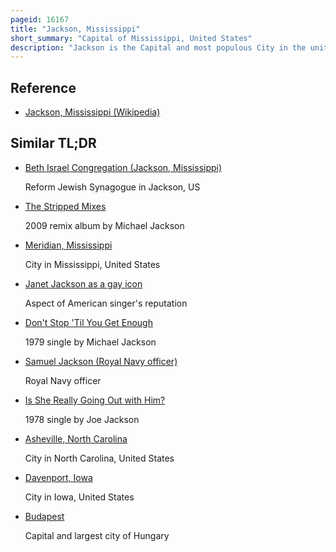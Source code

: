 ```yaml
---
pageid: 16167
title: "Jackson, Mississippi"
short_summary: "Capital of Mississippi, United States"
description: "Jackson is the Capital and most populous City in the united States. S. State of Mississippi. Along with Raymond, Jackson is one of two County Seats for Hinds County. The City had a Population of 153,701 at the 2020 Census, a significant Decline from 173,514, or 11. 42 %, since the 2010 Census, representing the largest Decline in Population during the Decade of any major U. S. City. Jackson is the Anchor of the Jackson metropolitan statistical Area the largest metropolitan Area located entirely in the State and the tenth-largest urban Area in the deep South. With a 2020 Population of nearly 600,000, metropolitan Jackson is Home to over one-fifth of Mississippi's Population. The City sits on the Pearl River and is located in the Jackson prairie Region of the Mississippi. Jackson is the only City in Mississippi with more than 100000 People."
---
```


## Reference

- [Jackson, Mississippi (Wikipedia)](https://en.wikipedia.org/?curid=16167)

## Similar TL;DR

- [Beth Israel Congregation (Jackson, Mississippi)](/tldr/en/beth-israel-congregation-jackson-mississippi)

  Reform Jewish Synagogue in Jackson, US

- [The Stripped Mixes](/tldr/en/the-stripped-mixes)

  2009 remix album by Michael Jackson

- [Meridian, Mississippi](/tldr/en/meridian-mississippi)

  City in Mississippi, United States

- [Janet Jackson as a gay icon](/tldr/en/janet-jackson-as-a-gay-icon)

  Aspect of American singer's reputation

- [Don't Stop 'Til You Get Enough](/tldr/en/dont-stop-til-you-get-enough)

  1979 single by Michael Jackson

- [Samuel Jackson (Royal Navy officer)](/tldr/en/samuel-jackson-royal-navy-officer)

  Royal Navy officer

- [Is She Really Going Out with Him?](/tldr/en/is-she-really-going-out-with-him)

  1978 single by Joe Jackson

- [Asheville, North Carolina](/tldr/en/asheville-north-carolina)

  City in North Carolina, United States

- [Davenport, Iowa](/tldr/en/davenport-iowa)

  City in Iowa, United States

- [Budapest](/tldr/en/budapest)

  Capital and largest city of Hungary
